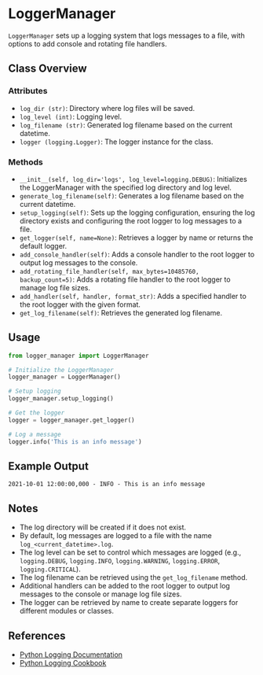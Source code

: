 # LoggerManager

`LoggerManager` sets up a logging system that logs messages to a file, with options to add console and rotating file handlers.

## Class Overview

### Attributes

- `log_dir (str)`: Directory where log files will be saved.
- `log_level (int)`: Logging level.
- `log_filename (str)`: Generated log filename based on the current datetime.
- `logger (logging.Logger)`: The logger instance for the class.

### Methods

- `__init__(self, log_dir='logs', log_level=logging.DEBUG)`: Initializes the LoggerManager with the specified log directory and log level.
- `generate_log_filename(self)`: Generates a log filename based on the current datetime.
- `setup_logging(self)`: Sets up the logging configuration, ensuring the log directory exists and configuring the root logger to log messages to a file.
- `get_logger(self, name=None)`: Retrieves a logger by name or returns the default logger.
- `add_console_handler(self)`: Adds a console handler to the root logger to output log messages to the console.
- `add_rotating_file_handler(self, max_bytes=10485760, backup_count=5)`: Adds a rotating file handler to the root logger to manage log file sizes.
- `add_handler(self, handler, format_str)`: Adds a specified handler to the root logger with the given format.
- `get_log_filename(self)`: Retrieves the generated log filename.

## Usage

```python
from logger_manager import LoggerManager

# Initialize the LoggerManager
logger_manager = LoggerManager()

# Setup logging
logger_manager.setup_logging()

# Get the logger
logger = logger_manager.get_logger()

# Log a message
logger.info('This is an info message')
```

## Example Output

```
2021-10-01 12:00:00,000 - INFO - This is an info message
```

## Notes

- The log directory will be created if it does not exist.
- By default, log messages are logged to a file with the name `log_<current_datetime>.log`.
- The log level can be set to control which messages are logged (e.g., `logging.DEBUG`, `logging.INFO`, `logging.WARNING`, `logging.ERROR`, `logging.CRITICAL`).
- The log filename can be retrieved using the `get_log_filename` method.
- Additional handlers can be added to the root logger to output log messages to the console or manage log file sizes.
- The logger can be retrieved by name to create separate loggers for different modules or classes.

## References

- [Python Logging Documentation](https://docs.python.org/3/library/logging.html)
- [Python Logging Cookbook](https://docs.python.org/3/howto/logging-cookbook.html)
